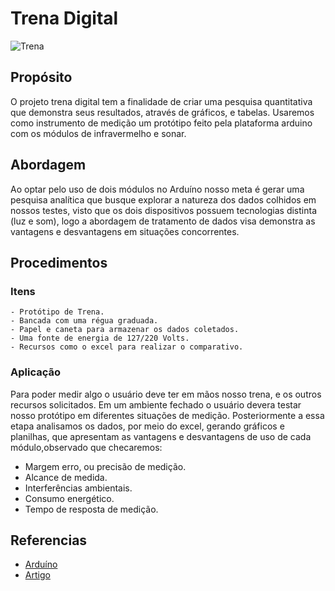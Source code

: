 # Trena Digital

![Trena](trenapng)                                                                                                
## Propósito                                                                                                       
O projeto trena digital tem a finalidade de criar uma pesquisa quantitativa que demonstra seus resultados,
através de gráficos, e tabelas. Usaremos como instrumento de medição um protótipo feito pela plataforma
arduino  com os módulos  de infravermelho e sonar.

## Abordagem

Ao optar pelo uso de dois módulos no Arduíno nosso meta é gerar uma pesquisa analítica que busque explorar a
natureza dos dados colhidos em nossos testes, visto que os dois dispositivos possuem tecnologias distinta
(luz e som), logo a abordagem de tratamento de dados visa demonstra as vantagens e desvantagens em situações
concorrentes.

## Procedimentos

### Itens
    - Protótipo de Trena.
    - Bancada com uma régua graduada.
    - Papel e caneta para armazenar os dados coletados.
    - Uma fonte de energia de 127/220 Volts.
    - Recursos como o excel para realizar o comparativo.

### Aplicação

Para poder medir algo o usuário deve ter em mãos nosso trena, e os outros recursos solicitados.
Em um ambiente fechado o usuário devera testar nosso protótipo em diferentes situações de medição.
Posteriormente a essa etapa analisamos os dados, por meio do excel, gerando gráficos e planilhas,
que apresentam as vantagens e desvantagens de uso de cada módulo,observado que checaremos:

+ Margem erro, ou precisão de medição.
+ Alcance de medida.
+ Interferências ambientais.
+ Consumo energético.
+ Tempo de resposta de medição.

## Referencias

- [Arduíno](https://docs.arduino.cc/)
- [Artigo](https://sol.sbc.org.br/index.php/erbase/article/view/8535)